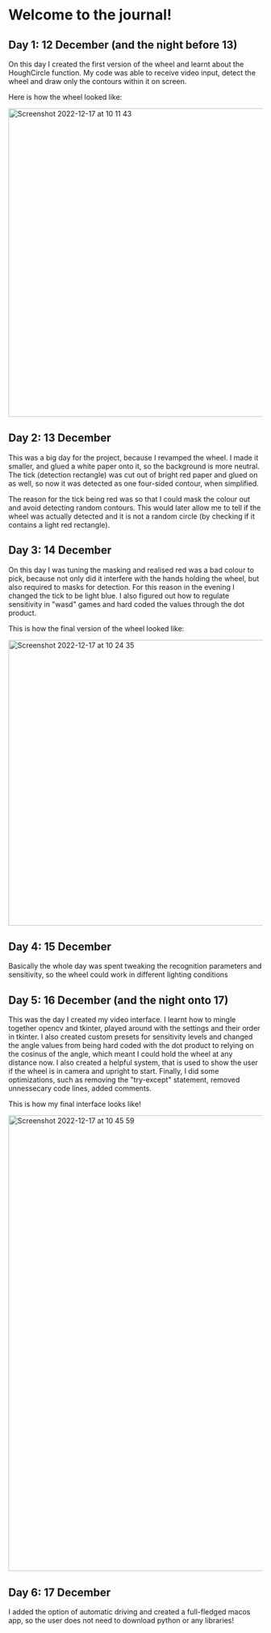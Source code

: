 <h1> Welcome to the journal! </h1>
<h2> Day 1: 12 December (and the night before 13)</h2>
<p> On this day I created the first version of the wheel and learnt about the HoughCircle function. My code was able to receive video input, detect the wheel and draw only
the contours within it on screen.</p>
<p> Here is how the wheel looked like: </p>
<img width="610" alt="Screenshot 2022-12-17 at 10 11 43" src="https://user-images.githubusercontent.com/81472865/208230380-bf750053-549e-402a-8aed-63dd712a5622.png">
<h2> Day 2: 13 December</h2>
<p> This was a big day for the project, because I revamped the wheel. I made it smaller, and glued a white paper onto it, so the background is more neutral.
The tick (detection rectangle) was cut out of bright red paper and glued on as well, so now it was detected as one four-sided contour, when simplified. 
<p> The reason for the tick being red was so that I could mask the colour out and avoid detecting random contours. This would later allow me to tell
if the wheel was actually detected and it is not a random circle (by checking if it contains a light red rectangle).</p>
<h2> Day 3: 14 December</h2>
<p> On this day I was tuning the masking and realised red was a bad colour to pick, because not only did it interfere with the hands holding the wheel, 
but also required to masks for detection. For this reason in the evening I changed the tick to be light blue. I also figured out how to regulate
sensitivity in "wasd" games and hard coded the values through the dot product. </p>
<p> This is how the final version of the wheel looked like: </p>
<img width="565" alt="Screenshot 2022-12-17 at 10 24 35" src="https://user-images.githubusercontent.com/81472865/208230779-94852d9d-151a-442b-ac82-279cc4de69a5.png">
<h2> Day 4: 15 December</h2>
<p> Basically the whole day was spent tweaking the recognition parameters and sensitivity, so the wheel could work in different lighting conditions </p>
<h2> Day 5: 16 December (and the night onto 17) </h2>
<p> This was the day I created my video interface. I learnt how to mingle together opencv and tkinter, played around with the settings and their order in tkinter.
I also created custom presets for sensitivity levels and changed the angle values from being hard coded with the dot product to relying on the cosinus of the
angle, which meant I could hold the wheel at any distance now. I also created a helpful system, that is used to show the user if the wheel is in camera and upright
to start. Finally, I did some optimizations, such as removing the "try-except" statement, removed unnessecary code lines, added comments. </p>
<p> This is how my final interface looks like! </p>
<img width="901" alt="Screenshot 2022-12-17 at 10 45 59" src="https://user-images.githubusercontent.com/81472865/208231618-2472a5a5-d1ee-43ad-8e87-95f1b0126121.png">
<h2> Day 6: 17 December </h2>
<p> I added the option of automatic driving and created a full-fledged macos app, so the user does not need to download python or any libraries! </p>
